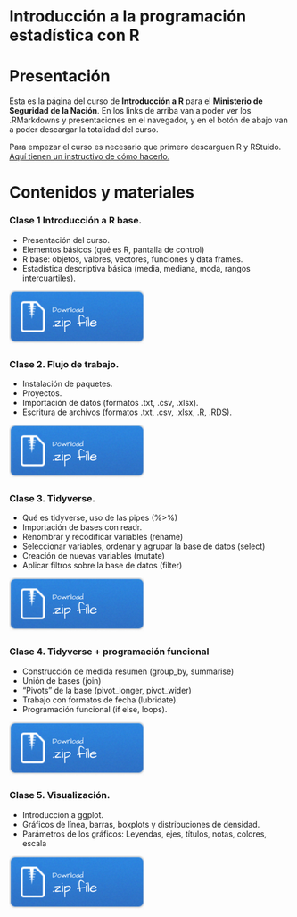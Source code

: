 
# Introducción a la programación estadística con R

# Presentación 

Esta es la página del curso de **Introducción a R** para el **Ministerio de Seguridad de la Nación**. En los links de arriba van a poder ver los .RMarkdowns y presentaciones en el navegador, y en el botón de abajo van a poder descargar la totalidad del curso. 

Para empezar el curso es necesario que primero descarguen R y RStuido. [Aquí tienen un instructivo de cómo hacerlo.](./instalacion_R.pdf)

# Contenidos y materiales
### Clase 1 Introducción a  R base. 

- Presentación del curso. 
- Elementos básicos (qué es R, pantalla de control)
- R base: objetos, valores, vectores, funciones y data frames. 
- Estadística descriptiva básica (media, mediana, moda, rangos intercuartiles).

[![](imgs/Download.png)](./clase1/clase1.zip)

### Clase 2. Flujo de trabajo. 
- Instalación de paquetes. 
- Proyectos. 
- Importación de datos (formatos .txt, .csv, .xlsx). 
- Escritura de archivos (formatos .txt, .csv, .xlsx, .R, .RDS). 

[![](imgs/Download.png)](./clase2/clase2.zip)

### Clase 3. Tidyverse. 
- Qué es tidyverse, uso de las pipes (%>%) 
- Importación de bases con readr. 
- Renombrar y recodificar variables (rename) 
- Seleccionar variables, ordenar y agrupar la base de datos (select)
- Creación de nuevas variables (mutate)
- Aplicar filtros sobre la base de datos (filter)

[![](imgs/Download.png)](./clase3/clase3.zip)

### Clase 4. Tidyverse + programación funcional
- Construcción de medida resumen (group_by, summarise) 
- Unión de bases (join) 
- “Pivots” de la base (pivot_longer, pivot_wider)
- Trabajo con formatos de fecha (lubridate). 
- Programación funcional (if else, loops). 

[![](imgs/Download.png)](./clase4/clase4.zip)

### Clase 5. Visualización. 
- Introducción a ggplot.  
- Gráficos de línea, barras, boxplots y distribuciones de densidad. 
- Parámetros de los gráficos: Leyendas, ejes, títulos, notas, colores, escala

[![](imgs/Download.png)](./clase5/clase5.zip)
